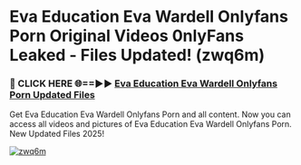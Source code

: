 # Eva Education Eva Wardell Onlyfans Porn Original Videos 0nlyFans Leaked - Files Updated! (zwq6m)

<h3>🔴 CLICK HERE 🌐==►► <a href="https://tinyurl.com/2jnfzry5" rel="nofollow">Eva Education Eva Wardell Onlyfans Porn Updated Files</a></h3>

Get Eva Education Eva Wardell Onlyfans Porn and all content. Now you can access all videos and pictures of Eva Education Eva Wardell Onlyfans Porn. New Updated Files 2025!

[![zwq6m](https://i.imgur.com/GyGTBgg.gif)](https://tinyurl.com/2jnfzry5)

